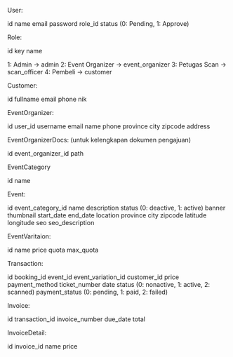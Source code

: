 User:

id
name
email
password
role_id
status (0: Pending, 1: Approve)


Role:

id 
key
name

1: Admin -> admin
2: Event Organizer -> event_organizer
3: Petugas Scan -> scan_officer
4: Pembeli -> customer

Customer:

id
fullname
email
phone
nik


EventOrganizer:

id
user_id
username
email
name
phone
province
city
zipcode
address


EventOrganizerDocs: (untuk kelengkapan dokumen pengajuan)

id
event_organizer_id
path 


EventCategory

id
name

Event:

id
event_category_id
name
description
status (0: deactive, 1: active)
banner
thumbnail
start_date
end_date
location
province
city
zipcode
latitude
longitude
seo
seo_description

EventVaritaion: 

id
name 
price
quota
max_quota

Transaction:

id
booking_id
event_id
event_variation_id
customer_id
price
payment_method
ticket_number
date
status (0: nonactive, 1: active, 2: scanned)
payment_status (0: pending, 1: paid, 2: failed)

Invoice:

id
transaction_id
invoice_number
due_date
total

InvoiceDetail:

id
invoice_id
name
price





